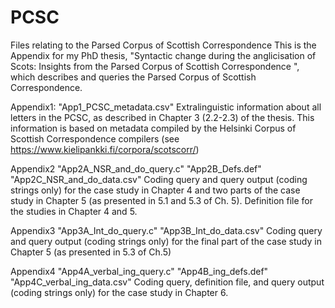 # PCSC
Files relating to the Parsed Corpus of Scottish Correspondence
This is the Appendix for my PhD thesis, "Syntactic change during the anglicisation of Scots: Insights from the Parsed Corpus of Scottish Correspondence
", which describes and queries the Parsed Corpus of Scottish Correspondence.

Appendix1:
"App1_PCSC_metadata.csv"
Extralinguistic information about all letters in the PCSC, as described in Chapter 3 (2.2-2.3) of the thesis. This information is based on metadata compiled by the Helsinki Corpus of Scottish Correspondence compilers (see https://www.kielipankki.fi/corpora/scotscorr/)

Appendix2
"App2A_NSR_and_do_query.c"
"App2B_Defs.def"
"App2C_NSR_and_do_data.csv"
Coding query and query output (coding strings only) for the case study in Chapter 4 and two parts of the case study in Chapter 5 (as presented in 5.1 and 5.3 of Ch. 5). 
Definition file for the studies in Chapter 4 and 5. 

Appendix3
"App3A_Int_do_query.c"
"App3B_Int_do_data.csv"
Coding query and query output (coding strings only) for the final part of the case study in Chapter 5 (as presented in 5.3 of Ch.5)

Appendix4
"App4A_verbal_ing_query.c"
"App4B_ing_defs.def"
"App4C_verbal_ing_data.csv"
Coding query, definition file, and query output (coding strings only) for the case study in Chapter 6.
